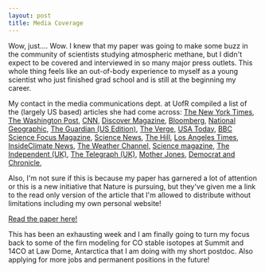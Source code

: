 ```yaml
---
layout: post
title: Media Coverage
---
```


Wow, just.... Wow.  I knew that my paper was going to make some buzz in the community of scientists studying atmospheric methane, but I didn't expect to be covered and interviewed in so many major press outlets.  This whole thing feels like an out-of-body experience to myself as a young scientist who just finished grad school and is still at the beginning my career.

My contact in the media communications dept. at UofR compiled a list of the (largely US based) articles she had come across:
[The New York Times](https://www.nytimes.com/2020/02/19/climate/methane-flaring-oil-emissions.html), 
[The Washington Post](https://www.washingtonpost.com/climate-environment/2020/02/19/were-vastly-undercounting-methane-emissions-fossil-fuels-scientists-say/), 
[CNN](https://us.cnn.com/2020/02/19/world/methane-emissions-humans-fossil-fuels-underestimated-climate-change/index.html), 
[Discover Magazine](https://www.discovermagazine.com/environment/fossil-fuel-emissions-contribute-more-methane-than-previously-estimated?ref=hvper.com), 
[Bloomberg](https://www.bloomberg.com/news/articles/2020-02-19/new-research-says-humans-may-have-an-even-bigger-methane-problem), 
[National Geographic](https://www.nationalgeographic.com/science/2020/02/super-potent-methane-in-atmosphere-oil-gas-drilling-ice-cores/), 
[The Guardian (US Edition)](https://www.theguardian.com/environment/2020/feb/19/oil-gas-industry-far-worse-climate-impact-than-thought-fossil-fuels-methane), 
[The Verge](https://www.theverge.com/2020/2/19/21143597/methane-greenhouse-gas-oil-underestimate-leaks), 
[USA Today](https://www.usatoday.com/story/news/nation/2020/02/19/burning-fossil-fuels-emits-more-methane-climate-change-study/4798547002/), 
[BBC Science Focus Magazine](https://www.sciencefocus.com/news/much-more-methane-emitted-from-fossil-fuels-than-previously-thought-but-this-is-actually-good-news/), 
[Science News](https://www.sciencenews.org/article/fossil-fuel-use-may-emit-more-methane-than-thought), 
[The Hill](https://thehill.com/changing-america/sustainability/environment/483688-scientists-have-been-greatly-underestimating), 
[Los Angeles Times](https://www.latimes.com/environment/story/2020-02-19/humanity-methane-problem), 
[InsideClimate News](https://insideclimatenews.org/news/20022020/two-new-studies-add-fuel-debate-over-methane), 
[The Weather Channel](https://weather.com/science/environment/news/2020-02-20-study-methane-emissions-underestimated), 
[Science magazine](https://www.sciencemag.org/news/2020/02/only-humans-can-create-climate-altering-methane-burns-new-studies-suggest), 
[The Independent (UK)](https://www.independent.co.uk/environment/climate-change-fossil-fuels-coal-oil-gas-methane-greenhouse-gas-global-warming-a9348061.html), 
[The Telegraph (UK)](https://www.telegraph.co.uk/news/2020/02/19/fossil-fuels-responsible-much-higher-methane-emissions-previously/), 
[Mother Jones](https://www.motherjones.com/environment/2020/02/oil-and-gas-firms-have-had-far-worse-climate-impact-than-thought/), 
[Democrat and Chronicle](https://www.democratandchronicle.com/story/news/nation/2020/02/19/burning-fossil-fuels-emits-more-methane-climate-change-study/4798547002/), 

Also, I'm not sure if this is because my paper has garnered a lot of attention or this is a new initiative that Nature is pursuing, but they've given me a link to the read only version of the article that I'm allowed to distribute without limitations including my own personal website! 

[Read the paper here!](https://rdcu.be/b1U6z)

This has been an exhausting week and I am finally going to turn my focus back to some of the firn modeling for CO stable isotopes at Summit and 14CO at Law Dome, Antarctica that I am doing with my short postdoc.  Also applying for more jobs and permanent positions in the future!

